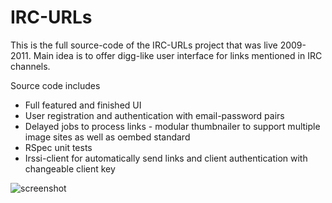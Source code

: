 IRC-URLs
========

This is the full source-code of the IRC-URLs project that was live 2009-2011. Main idea is to offer digg-like user interface for links mentioned in IRC channels.

Source code includes

* Full featured and finished UI
* User registration and authentication with email-password pairs
* Delayed jobs to process links - modular thumbnailer to support multiple image sites as well as oembed standard
* RSpec unit tests
* Irssi-client for automatically send links and client authentication with changeable client key

![screenshot](/hannu/irc-urls/raw/master/screenshot.png)